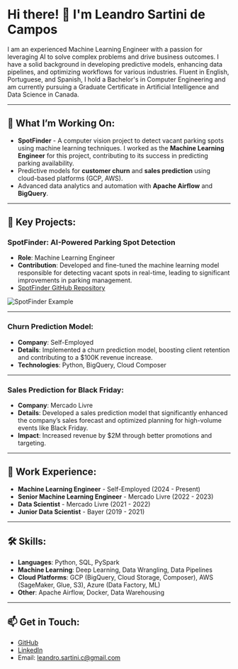 # Hi there! 👋 I'm Leandro Sartini de Campos

I am an experienced Machine Learning Engineer with a passion for leveraging AI to solve complex problems and drive business outcomes. I have a solid background in developing predictive models, enhancing data pipelines, and optimizing workflows for various industries. Fluent in English, Portuguese, and Spanish, I hold a Bachelor's in Computer Engineering and am currently pursuing a Graduate Certificate in Artificial Intelligence and Data Science in Canada.

---

## 🔭 What I’m Working On:
- **SpotFinder** - A computer vision project to detect vacant parking spots using machine learning techniques. I worked as the **Machine Learning Engineer** for this project, contributing to its success in predicting parking availability.
- Predictive models for **customer churn** and **sales prediction** using cloud-based platforms (GCP, AWS).
- Advanced data analytics and automation with **Apache Airflow** and **BigQuery**.

---

## 🌟 Key Projects:

### SpotFinder: AI-Powered Parking Spot Detection
- **Role**: Machine Learning Engineer
- **Contribution**: Developed and fine-tuned the machine learning model responsible for detecting vacant spots in real-time, leading to significant improvements in parking management.
- [SpotFinder GitHub Repository](https://github.com/amannain122/spot-finder)

![SpotFinder Example](https://github.com/amannain122/spot-finder/raw/main/image/spotfinder_screenshot.png)

---

### Churn Prediction Model:
- **Company**: Self-Employed
- **Details**: Implemented a churn prediction model, boosting client retention and contributing to a $100K revenue increase.
- **Technologies**: Python, BigQuery, Cloud Composer

---

### Sales Prediction for Black Friday:
- **Company**: Mercado Livre
- **Details**: Developed a sales prediction model that significantly enhanced the company’s sales forecast and optimized planning for high-volume events like Black Friday.
- **Impact**: Increased revenue by $2M through better promotions and targeting.

---

## 💼 Work Experience:
- **Machine Learning Engineer** - Self-Employed (2024 - Present)
- **Senior Machine Learning Engineer** - Mercado Livre (2022 - 2023)
- **Data Scientist** - Mercado Livre (2021 - 2022)
- **Junior Data Scientist** - Bayer (2019 - 2021)

---

## 🛠️ Skills:
- **Languages**: Python, SQL, PySpark
- **Machine Learning**: Deep Learning, Data Wrangling, Data Pipelines
- **Cloud Platforms**: GCP (BigQuery, Cloud Storage, Composer), AWS (SageMaker, Glue, S3), Azure (Data Factory, ML)
- **Other**: Apache Airflow, Docker, Data Warehousing

---

## 📫 Get in Touch:
- [GitHub](https://github.com/leandro-sartini)
- [LinkedIn](https://www.linkedin.com/in/leandro-sartini/)
- Email: leandro.sartini.c@gmail.com
